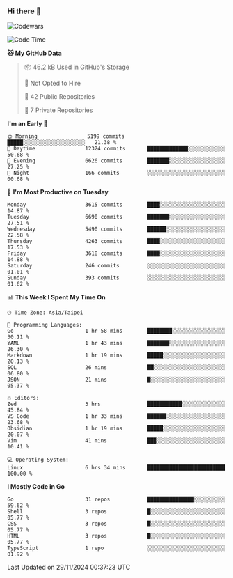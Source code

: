 ### Hi there 👋

![Codewars](https://www.codewars.com/users/omegaatt36/badges/small)

<!--START_SECTION:waka-->
![Code Time](http://img.shields.io/badge/Code%20Time-2%2C920%20hrs%2032%20mins-blue)

**🐱 My GitHub Data** 

> 📦 46.2 kB Used in GitHub's Storage 
 > 
> 🚫 Not Opted to Hire
 > 
> 📜 42 Public Repositories 
 > 
> 🔑 7 Private Repositories 
 > 
**I'm an Early 🐤** 

```text
🌞 Morning                5199 commits        █████░░░░░░░░░░░░░░░░░░░░   21.38 % 
🌆 Daytime                12324 commits       █████████████░░░░░░░░░░░░   50.68 % 
🌃 Evening                6626 commits        ███████░░░░░░░░░░░░░░░░░░   27.25 % 
🌙 Night                  166 commits         ░░░░░░░░░░░░░░░░░░░░░░░░░   00.68 % 
```
📅 **I'm Most Productive on Tuesday** 

```text
Monday                   3615 commits        ████░░░░░░░░░░░░░░░░░░░░░   14.87 % 
Tuesday                  6690 commits        ███████░░░░░░░░░░░░░░░░░░   27.51 % 
Wednesday                5490 commits        ██████░░░░░░░░░░░░░░░░░░░   22.58 % 
Thursday                 4263 commits        ████░░░░░░░░░░░░░░░░░░░░░   17.53 % 
Friday                   3618 commits        ████░░░░░░░░░░░░░░░░░░░░░   14.88 % 
Saturday                 246 commits         ░░░░░░░░░░░░░░░░░░░░░░░░░   01.01 % 
Sunday                   393 commits         ░░░░░░░░░░░░░░░░░░░░░░░░░   01.62 % 
```


📊 **This Week I Spent My Time On** 

```text
🕑︎ Time Zone: Asia/Taipei

💬 Programming Languages: 
Go                       1 hr 58 mins        ████████░░░░░░░░░░░░░░░░░   30.11 % 
YAML                     1 hr 43 mins        ███████░░░░░░░░░░░░░░░░░░   26.30 % 
Markdown                 1 hr 19 mins        █████░░░░░░░░░░░░░░░░░░░░   20.13 % 
SQL                      26 mins             ██░░░░░░░░░░░░░░░░░░░░░░░   06.80 % 
JSON                     21 mins             █░░░░░░░░░░░░░░░░░░░░░░░░   05.37 % 

🔥 Editors: 
Zed                      3 hrs               ███████████░░░░░░░░░░░░░░   45.84 % 
VS Code                  1 hr 33 mins        ██████░░░░░░░░░░░░░░░░░░░   23.68 % 
Obsidian                 1 hr 19 mins        █████░░░░░░░░░░░░░░░░░░░░   20.07 % 
Vim                      41 mins             ███░░░░░░░░░░░░░░░░░░░░░░   10.41 % 

💻 Operating System: 
Linux                    6 hrs 34 mins       █████████████████████████   100.00 % 
```

**I Mostly Code in Go** 

```text
Go                       31 repos            ███████████████░░░░░░░░░░   59.62 % 
Shell                    3 repos             █░░░░░░░░░░░░░░░░░░░░░░░░   05.77 % 
CSS                      3 repos             █░░░░░░░░░░░░░░░░░░░░░░░░   05.77 % 
HTML                     3 repos             █░░░░░░░░░░░░░░░░░░░░░░░░   05.77 % 
TypeScript               1 repo              ░░░░░░░░░░░░░░░░░░░░░░░░░   01.92 % 
```




 Last Updated on 29/11/2024 00:37:23 UTC
<!--END_SECTION:waka-->

<!--
**omegaatt36/omegaatt36** is a ✨ _special_ ✨ repository because its `README.md` (this file) appears on your GitHub profile.

Here are some ideas to get you started:

- 🔭 I’m currently working on ...
- 🌱 I’m currently learning ...
- 👯 I’m looking to collaborate on ...
- 🤔 I’m looking for help with ...
- 💬 Ask me about ...
- 📫 How to reach me: ...
- 😄 Pronouns: ...
- ⚡ Fun fact: ...
-->
